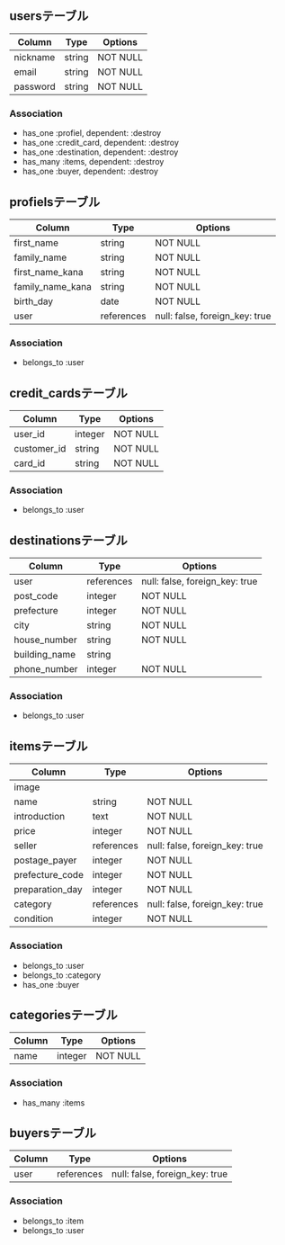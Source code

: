 ## usersテーブル

Column | Type | Options
-|-|-
nickname | string | NOT NULL
email | string | NOT NULL
password | string | NOT NULL

### Association

- has_one :profiel, dependent: :destroy
- has_one :credit_card, dependent: :destroy
- has_one :destination, dependent: :destroy
- has_many :items, dependent: :destroy
- has_one :buyer, dependent: :destroy

## profielsテーブル

Column | Type | Options
-|-|-
first_name | string | NOT NULL
family_name | string | NOT NULL
first_name_kana | string | NOT NULL
family_name_kana | string | NOT NULL
birth_day | date | NOT NULL
user | references | null: false, foreign_key: true

### Association

- belongs_to :user

## credit_cardsテーブル

Column | Type | Options
-|-|-
user_id | integer | NOT NULL
customer_id | string | NOT NULL
card_id | string | NOT NULL

### Association

- belongs_to :user

## destinationsテーブル

Column | Type | Options
-|-|-
user | references | null: false, foreign_key: true
post_code | integer | NOT NULL
prefecture | integer | NOT NULL
city | string | NOT NULL
house_number | string | NOT NULL
building_name | string |
phone_number | integer | NOT NULL

### Association

- belongs_to :user

## itemsテーブル

Column | Type | Options
-|-|-
image | |
name | string | NOT NULL
introduction | text | NOT NULL
price | integer | NOT NULL
seller | references | null: false, foreign_key: true
postage_payer | integer | NOT NULL
prefecture_code | integer | NOT NULL
preparation_day | integer | NOT NULL
category | references |  null: false, foreign_key: true
condition | integer | NOT NULL

### Association

- belongs_to :user
- belongs_to :category
- has_one :buyer

## categoriesテーブル

Column | Type | Options
-|-|-
name | integer | NOT NULL

### Association

- has_many :items

## buyersテーブル

Column | Type | Options
-|-|-
user | references | null: false, foreign_key: true

### Association

- belongs_to :item
- belongs_to :user







